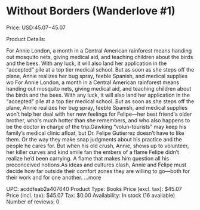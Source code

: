 # Without Borders (Wanderlove #1)

Price: USD:$45.07-$45.07

Product Details:

For Annie London, a month in a Central American rainforest means handing out mosquito nets, giving medical aid, and teaching children about the birds and the bees. With any luck, it will also land her application in the “accepted” pile at a top tier medical school. But as soon as she steps off the plane, Annie realizes her bug spray, feeble Spanish, and medical supplies wo For Annie London, a month in a Central American rainforest means handing out mosquito nets, giving medical aid, and teaching children about the birds and the bees. With any luck, it will also land her application in the “accepted” pile at a top tier medical school. But as soon as she steps off the plane, Annie realizes her bug spray, feeble Spanish, and medical supplies won’t help her deal with her new feelings for Felipe—her best friend's older brother, who's much hotter than she remembers, and who also happens to be the doctor in charge of the trip.Gawking “volun-tourists” may keep his family’s medical clinic afloat, but Dr. Felipe Gutierrez doesn’t have to like them. Or the way they make snap judgments about his practice and the people he cares for. But when his old crush, Annie, shows up to volunteer, her killer curves and kind smile fan the embers of a flame Felipe didn’t realize he’d been carrying. A flame that makes him question all his preconceived notions.As ideas and cultures clash, Annie and Felipe must decide how far outside their comfort zones they are willing to go—both for their work and for one another. ...more

UPC: acddfeab2a407640
Product Type: Books
Price (excl. tax): $45.07
Price (incl. tax): $45.07
Tax: $0.00
Availability: In stock (16 available)
Number of reviews: 0